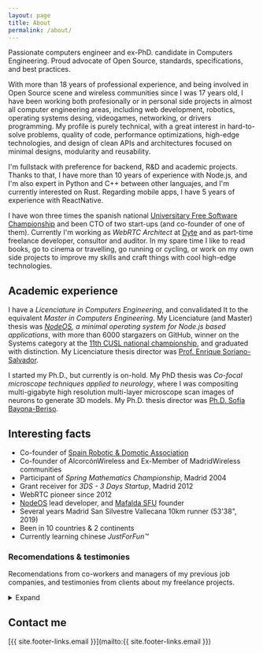 ```yaml
---
layout: page
title: About
permalink: /about/
---
```


Passionate computers engineer and ex-PhD. candidate in Computers Engineering.
Proud advocate of Open Source, standards, specifications, and best practices.

With more than 18 years of professional experience, and being involved in Open
Source scene and wireless communities since I was 17 years old, I have been
working both profesionally or in personal side projects in almost all computer
engineering areas, including web development, robotics, operating systems
desing, videogames, networking, or drivers programming. My profile is purely
technical, with a great interest in hard-to-solve problems, quality of code,
performance optimizations, high-edge technologies, and design of clean APIs and
architectures focused on minimal designs, modularity and reusability.

I'm fullstack with preference for backend, R&D and academic projects. Thanks to
that, I have more than 10 years of experience with Node.js, and I'm also expert
in Python and C++ between other languajes, and I'm currently interested on Rust.
Regarding mobile apps, I have 5 years of experience with ReactNative.

I have won three times the spanish national
[Universitary Free Software Championship](https://www.concursosoftwarelibre.org)
and been CTO of two start-ups (and co-founder of one of them). Currently I'm
working as *WebRTC Architect* at [Dyte](https://www.dyte.io/) and as part-time
freelance developer, consultor and auditor. In my spare time I like to read
books, go to cinema or travelling, go running or cycling, or work on my own side
projects to improve my skills and craft things with cool high-edge technologies.

## Academic experience

I have a *Licenciature in Computers Engineering*, and convalidated It to the
equivalent *Master in Computers Engineering*. My Licenciature (and Master)
thesis was
*[NodeOS](projects.md#nodeos), a minimal operating system for Node.js based applications*,
with more than 6000 stargazers on GitHub, winner on the Systems category at the
[11th CUSL national championship](https://www.concursosoftwarelibre.org), and
graduated with distinction. My Licenciature thesis director was
[Prof. Enrique Soriano-Salvador](https://gsyc.urjc.es/~esoriano/).

I started my Ph.D., but currently is on-hold. My PhD thesis was *Co-focal
microscope techniques applied to neurology*, where I was compositing
multi-gigabyte high resolution multi-layer microscope scan images of neurons to
generate 3D models. My Ph.D. thesis director was
[Ph.D. Sofía Bayona-Beriso](https://gestion2.urjc.es/pdi/ver/sofia.bayona).

## Interesting facts

- Co-founder of [Spain Robotic & Domotic Association](https://www.arde.cc)
- Co-founder of AlcorcónWireless and Ex-Member of MadridWireless communities
- Participant of *Spring Mathematics Championship*, Madrid 2004
- Grant receiver for *3DS - 3 Days Startup*, Madrid 2012
- WebRTC pioneer since 2012
- [NodeOS](projects.md#nodeos) lead developer, and
  [Mafalda SFU](projects.md#mafalda) founder
- Several years Madrid San Silvestre Vallecana 10km runner (53'38", 2019)
- Been in 10 countries & 2 continents
- Currently learning chinese *JustForFun&trade;*

### Recomendations & testimonies

Recomendations from co-workers and managers of my previous job companies, and
testimonies from clients about my freelance projects.

<details>
  <summary>Expand</summary>

[Jorge Abrines](https://es.linkedin.com/in/jorge-abrines-b092423), CTO of
[Vaelsys](https://vaelsys.com/), July 2012:

> Jesus is a worker with a lot of knowledge in several technical areas, from
> low level programming up to scripting languages, and including devices
> integration that's where he was helping us. He is a person with a great
> interest for learning and improve himself each day, and I recommend him
> specially for his technical expertise and aptitudes.

[Diego González](https://www.linkedin.com/in/xmunch), Founder of SciArt Lab |
Software Engineer / Blockchain Expert at Docuten, May 2014:

> Jesus is much more than a brilliant developer. He loves to achieve complex
> goals just by using a keyboard and a bunch of code lines. I would describe him
> as a creative and genius mind, a geek with a lot of technical skills but also
> with engagement and passion. Jesus is that kind of guy that can launch a
> project to the top. I strongly recommend him.

[Juan Francisco Gato Luis](https://www.linkedin.com/in/jfcogato), Android R+D &
Singer, May 2014:

> I don't need so much words to recommend Jesús. Just one case, if you need a
> man that works for a project and not for money, this guy could reach it. He
> just can do it, and if he don't [know] how to made it, he will reach a way.

[Juan Searle](https://www.linkedin.com/in/juansearle), CTO at
[Full Circle_ apps](https://fullcircle.es/), December 2020:

> I agree a lot with everything [you've proposed]. I'm surprised that you have
> owned the code in just some hours, without documentation and without mentoring
> from our side. Cool!
>
> This afternoon we'll have a call with the client and let's see if we get their
> aproval for the testing/refactoring, I'll keep you updated. We're going to
> propose it as a critical action to be done.

> Tell you that it has been a pleasure to count on you for this job: serious,
> decisive and accessible. My idea is to have someone to whom I can ask for
> NodeJs development and evolution of projects already done like this one from
> TVN, and I think I've found the right person. If you are still available I
> will count on you in future projects without a doubt.

[Isabel Dorado](https://www.linkedin.com/in/isabeldoradomoreno/), Remote Talent
Advocate at [Circular](https://trycircular.com/), December 2020:

> Senior developer with experience leading teams and really hands on. Background
> in both back and frontend development. His expertise is related to Python,
> Node and C++. Spanish and English!

[Miguel Muñoz Royo](https://www.linkedin.com/in/miguelmunoz/), Business and
Technical Lead at [UST Global](https://ustglobal.es/), December 2020:

> The truth is that the conversation with Jesús has been very good. He's a
> Node.js super architect with experience more than enough for the profile we
> are looking for.

[Judith Aranda Rubio](https://www.linkedin.com/in/juditharanda/), Talent
Management at [Ferrovial](https://www.ferrovial.com/), December 2020:

> Wide development experiences and skills.

[Alberto Doval Iglesias](https://www.linkedin.com/in/albertodoval/), CTO at
[Councilbox](https://www.councilbox.com/), June 2021:

> Jesus was working with us at Councilbox in a very ambitious project to
> replace our video conferencing server. His experience at webrtc helped us
> complete the migration of our video infrastructure to Mediasoup.

[James Croney](https://github.com/techtruth), Tech Lead at
[Virbela](https://virbela.com/), November 2021:

> You have good eyes for spotting best approaches and practices for things, even
> if people ignore them.

> You have a good head on your shoulders about code and you offer good insights
> about things.

[Sol Rengifo Calderón](https://www.linkedin.com/in/sol-rengifo-calder%C3%B3n-5ba96514a/),
founder of [Gud](https://gud.social/), July 2022:

> Working with Jesus has been a luxury. He has been able to offer us an accurate
> and detailed view of the status of the project and has advised us at all times
> in an accurate, clear, honest and very professional manner. We will continue
> to collaborate with him without a doubt.

</details>

## Contact me

[{{ site.footer-links.email }}](mailto:{{ site.footer-links.email }})
